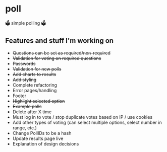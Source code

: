 # poll
🗳️ simple polling 🗳️

## Features and stuff I'm working on
* ~~Questions can be set as required/non-required~~
* ~~Validation for voting on required questions~~
* ~~Passwords~~
* ~~Validation for new polls~~
* ~~Add charts to results~~
* ~~Add styling~~
* Complete refactoring
* Error pages/handling
* Footer
* ~~Highlight selected option~~
* ~~Example polls~~
* Delete after X time
* Must log in to vote / stop duplicate votes based on IP / use cookies
* Add other types of voting (can select multiple options, select number in range, etc.)
* Change PollIDs to be a hash
* Update results page live
* Explanation of design decisions